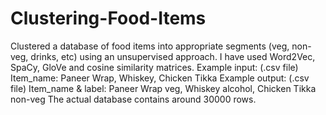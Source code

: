 # Clustering-Food-Items
Clustered a database of food items into appropriate segments (veg, non-veg, drinks, etc) using an unsupervised approach.  I have used Word2Vec, SpaCy, GloVe and cosine similarity matrices.  Example input: (.csv file) Item_name: Paneer Wrap, Whiskey, Chicken Tikka  Example output: (.csv file) Item_name &amp; label: Paneer Wrap veg, Whiskey alcohol, Chicken Tikka non-veg  The actual database contains around 30000 rows.
